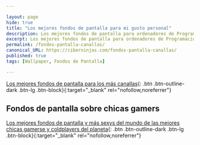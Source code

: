 ```yaml
---

layout: page
hide: true
title: "Los mejores fondos de pantalla para mi gusto personal"
description: Los mejores fondos de pantalla para ordenadores de Programación, Desarrollo y Más
excerpt: Los mejores fondos de pantalla para ordenadores de Programación, Desarrollo y Más
permalink: /fondos-pantalla-canallas/
canonical_URL: https://ciberninjas.com/fondos-pantalla-canallas/
published: true
tags: [Wallpaper, Fondos de Pantalla]

---
```


[Los mejores fondos de pantalla para los más canallas](https://kutt.it/wallpaper-macarras){: .btn .btn-outline-dark .btn-lg .btn-block}{:target="_blank" rel="nofollow,noreferrer"}

## Fondos de pantalla sobre chicas gamers

[Los mejores fondos de pantalla y más sexys del mundo de las mejores chicas gamerse y coldplayers del planeta](https://kutt.it/wallpaper-coldplayer-y-gamers){: .btn .btn-outline-dark .btn-lg .btn-block}{:target="_blank" rel="nofollow,noreferrer"}